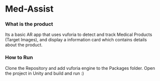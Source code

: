 # Med-Assist

### What is the product
Its a basic AR app that uses vuforia to detect and track Medical Products (Target Images), and display a information card which contains details about the product.

### How to Run
Clone the Repository and add vuforia engine to the Packages folder. Open the project in Unity and build and run :)

